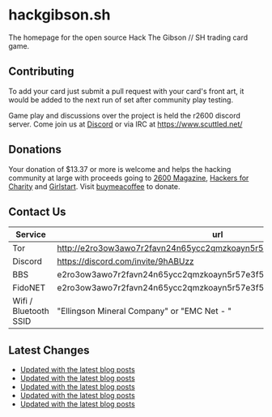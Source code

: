 # hackgibson.sh
The homepage for the open source Hack The Gibson // SH trading card game.


## Contributing

To add your card just submit a pull request with your card's front art, it would be added to the next run of set after community play testing.

Game play and discussions over the project is held the r2600 discord server. Come join us at [Discord](https://discord.com/invite/9hABUzz) or via IRC at https://www.scuttled.net/


## Donations

Your donation of $13.37 or more is welcome and helps the hacking community at large with proceeds going to [2600 Magazine](https://2600.com/), [Hackers for Charity](https://hackersforcharity.org) and [Girlstart](https://girlstart.org).  Visit [buymeacoffee](https://www.buymeacoffee.com/hackgibson.sh) to donate.


## Contact Us

Service | url
-|-
Tor | http://e2ro3ow3awo7r2favn24n65ycc2qmzkoayn5r57e3f56nvjwdcgg32ad.onion
Discord | https://discord.com/invite/9hABUzz
BBS | e2ro3ow3awo7r2favn24n65ycc2qmzkoayn5r57e3f56nvjwdcgg32ad.onion:23
FidoNET | e2ro3ow3awo7r2favn24n65ycc2qmzkoayn5r57e3f56nvjwdcgg32ad.onion:24554
Wifi / Bluetooth SSID | "Ellingson Mineral Company" or "EMC Net - <fidonet address>"

## Latest Changes
<!-- BLOG-POST-LIST:START -->
- [Updated with the latest blog posts](https://github.com/DFW2600/hackgibson.sh/commit/779d3cd818b048795d3d40bd660b003703ddc987)
- [Updated with the latest blog posts](https://github.com/DFW2600/hackgibson.sh/commit/2a2dddbc07f95987e5604c2744667450475a4f86)
- [Updated with the latest blog posts](https://github.com/DFW2600/hackgibson.sh/commit/f2b6728ae70e36a8f7fd959ee8edca15a11aaac8)
- [Updated with the latest blog posts](https://github.com/DFW2600/hackgibson.sh/commit/d90cc4aaa5469446864cf8e1a713fbb3ffa4ab4b)
- [Updated with the latest blog posts](https://github.com/DFW2600/hackgibson.sh/commit/ee97e726d3e5a0c2504494352b7e283ddfd111f8)
<!-- BLOG-POST-LIST:END -->
